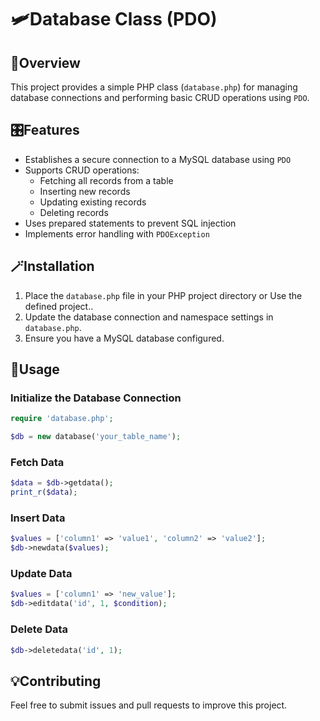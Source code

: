 # 🛩️Database Class (PDO)

## 👀Overview
This project provides a simple PHP class (`database.php`) for managing database connections and performing basic CRUD operations using `PDO`.

## 🎛️Features
- Establishes a secure connection to a MySQL database using `PDO`
- Supports CRUD operations:
  - Fetching all records from a table
  - Inserting new records
  - Updating existing records
  - Deleting records
- Uses prepared statements to prevent SQL injection
- Implements error handling with `PDOException`

## 🪄Installation
1. Place the `database.php` file in your PHP project directory or Use the defined project..
2. Update the database connection and namespace settings in `database.php`.
3. Ensure you have a MySQL database configured.

## 🔮Usage
### Initialize the Database Connection
```php
require 'database.php';

$db = new database('your_table_name');
```

### Fetch Data
```php
$data = $db->getdata();
print_r($data);
```

### Insert Data
```php
$values = ['column1' => 'value1', 'column2' => 'value2'];
$db->newdata($values);
```

### Update Data
```php
$values = ['column1' => 'new_value'];
$db->editdata('id', 1, $condition);
```

### Delete Data
```php
$db->deletedata('id', 1);
```

## 💡Contributing
Feel free to submit issues and pull requests to improve this project.



